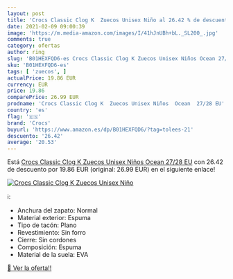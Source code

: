 ```yaml
---
layout: post
title: 'Crocs Classic Clog K  Zuecos Unisex Niño al 26.42 % de descuento'
date: 2021-02-09 09:00:39
image: 'https://m.media-amazon.com/images/I/41hJnUBh+bL._SL200_.jpg'
comments: true
category: ofertas
author: ring
slug: 'B01HEXFQD6-es Crocs Classic Clog K Zuecos Unisex Niños Ocean 27/28 EU'
sku: 'B01HEXFQD6-es'
tags: [ 'zuecos', ]
actualPrice: 19.86 EUR
currency: EUR
price: 19.86
comparePrice: 26.99 EUR
prodname: 'Crocs Classic Clog K  Zuecos Unisex Niños  Ocean  27/28 EU'
country: 'es'
flag: '🇪🇸'
brand: 'Crocs'
buyurl: 'https://www.amazon.es/dp/B01HEXFQD6/?tag=tolees-21'
descuento: '26.42'
average: '20.53'
---
```


Está [Crocs Classic Clog K  Zuecos Unisex Niños  Ocean  27/28 EU](https://www.amazon.es/dp/B01HEXFQD6/?tag=tolees-21) con 26.42 de descuento por 19.86 EUR (original: 26.99 EUR) en el siguiente enlace!

[![Crocs Classic Clog K  Zuecos Unisex Niño](https://m.media-amazon.com/images/I/41hJnUBh+bL._SL200_.jpg)](https://www.amazon.es/dp/B01HEXFQD6/?tag=tolees-21)

ℹ️:

- Anchura del zapato: Normal
- Material exterior: Espuma
- Tipo de tacón: Plano
- Revestimiento: Sin forro
- Cierre: Sin cordones
- Composición: Espuma
- Material de la suela: EVA

[🛒 Ver la oferta!!](https://www.amazon.es/dp/B01HEXFQD6/?tag=tolees-21)
